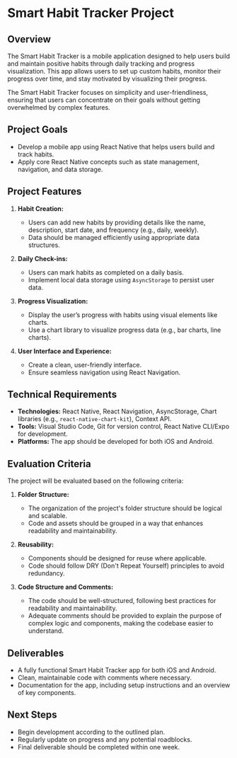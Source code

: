 # Smart Habit Tracker Project

## Overview
The Smart Habit Tracker is a mobile application designed to help users build and maintain positive habits through daily tracking and progress visualization. This app allows users to set up custom habits, monitor their progress over time, and stay motivated by visualizing their progress.

The Smart Habit Tracker focuses on simplicity and user-friendliness, ensuring that users can concentrate on their goals without getting overwhelmed by complex features.

## Project Goals
- Develop a mobile app using React Native that helps users build and track habits.
- Apply core React Native concepts such as state management, navigation, and data storage.

## Project Features

1. **Habit Creation:**
   - Users can add new habits by providing details like the name, description, start date, and frequency (e.g., daily, weekly).
   - Data should be managed efficiently using appropriate data structures.

2. **Daily Check-ins:**
   - Users can mark habits as completed on a daily basis.
   - Implement local data storage using `AsyncStorage` to persist user data.

3. **Progress Visualization:**
   - Display the user’s progress with habits using visual elements like charts.
   - Use a chart library to visualize progress data (e.g., bar charts, line charts).

4. **User Interface and Experience:**
   - Create a clean, user-friendly interface.
   - Ensure seamless navigation using React Navigation.

## Technical Requirements
- **Technologies:** React Native, React Navigation, AsyncStorage, Chart libraries (e.g., `react-native-chart-kit`), Context API.
- **Tools:** Visual Studio Code, Git for version control, React Native CLI/Expo for development.
- **Platforms:** The app should be developed for both iOS and Android.

## Evaluation Criteria
The project will be evaluated based on the following criteria:

1. **Folder Structure:**
   - The organization of the project's folder structure should be logical and scalable.
   - Code and assets should be grouped in a way that enhances readability and maintainability.

2. **Reusability:**
   - Components should be designed for reuse where applicable.
   - Code should follow DRY (Don't Repeat Yourself) principles to avoid redundancy.

3. **Code Structure and Comments:**
   - The code should be well-structured, following best practices for readability and maintainability.
   - Adequate comments should be provided to explain the purpose of complex logic and components, making the codebase easier to understand.

## Deliverables
- A fully functional Smart Habit Tracker app for both iOS and Android.
- Clean, maintainable code with comments where necessary.
- Documentation for the app, including setup instructions and an overview of key components.

## Next Steps
- Begin development according to the outlined plan.
- Regularly update on progress and any potential roadblocks.
- Final deliverable should be completed within one week.
